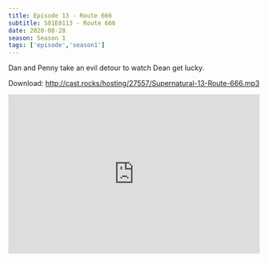 ```yaml
---
title: Episode 13 - Route 666
subtitle: S01E0113 - Route 666
date: 2020-08-28
season: Season 1
tags: ['episode','season1']
---
```


Dan and Penny take an evil detour to watch Dean get lucky.

Download: <a href="http://cast.rocks/hosting/27557/Supernatural-13-Route-666.mp3" Alt="Supernatural Episode 13 - Route 666">http://cast.rocks/hosting/27557/Supernatural-13-Route-666.mp3</a>

<iframe src="https://cast.rocks/player/27557/Supernatural-13-Route-666.mp3?episodeTitle=Episode%2013%20-%20Route%20666&podcastTitle=Couple%20of%20Idjits&episodeDate=August%2028th%2C%202020&imageURL=https%3A%2F%2Fcast.rocks%2Fhosting%2F27557%2Ffeeds%2FCAURZ.jpg" style="border: none; min-height: 265px; max-height: 320px; max-width: 558px; min-width: 270px; width: 100%; height: 100%;" scrollbars="no"></iframe>
